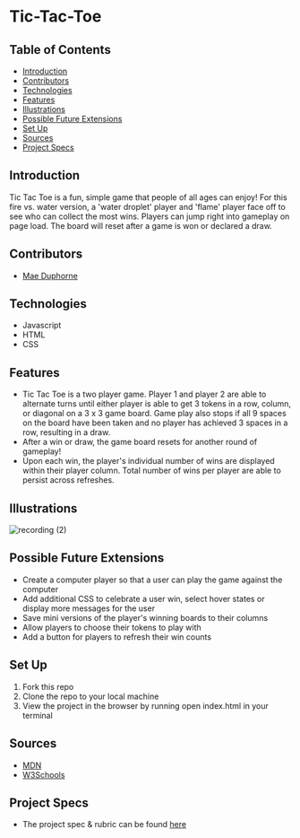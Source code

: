 # Tic-Tac-Toe

## Table of Contents
  - [Introduction](#Introduction)
  - [Contributors](#Collaborators)
  - [Technologies](#Technologies)
  - [Features](#Features)
  - [Illustrations](#Illustrations)
  - [Possible Future Extensions](#Possible-Future-Extensions)
  - [Set Up](#Set-Up)
  - [Sources](#Sources)
  - [Project Specs](#Project-Specs)

## Introduction

Tic Tac Toe is a fun, simple game that people of all ages can enjoy! For this fire vs. water version, a 'water droplet' player and 'flame' player face off to see who can collect the most wins. Players can jump right into gameplay on page load. The board will reset after a game is won or declared a draw.

## Contributors

- [Mae Duphorne](https://github.com/maeduphorne)

## Technologies
  - Javascript
  - HTML
  - CSS

## Features

- Tic Tac Toe is a two player game. Player 1 and player 2 are able to alternate turns until either player is able to get 3 tokens in a row, column, or diagonal on a 3 x 3 game board. Game play also stops if all 9 spaces on the board have been taken and no player has achieved 3 spaces in a row, resulting in a draw.
- After a win or draw, the game board resets for another round of gameplay!
- Upon each win, the player's individual number of wins are displayed within their player column. Total number of wins per player are able to persist across refreshes.

## Illustrations

![recording (2)](https://user-images.githubusercontent.com/63213406/122136320-751b2580-cdff-11eb-8e5f-4903f080874a.gif)


## Possible Future Extensions

  - Create a computer player so that a user can play the game against the computer
  - Add additional CSS to celebrate a user win, select hover states or display more messages for the user
  - Save mini versions of the player's winning boards to their columns
  - Allow players to choose their tokens to play with
  - Add a button for players to refresh their win counts

## Set Up

1. Fork this repo  
2. Clone the repo to your local machine
3. View the project in the browser by running open index.html in your terminal


## Sources
  - [MDN](http://developer.mozilla.org/en-US/)
  - [W3Schools](https://www.w3schools.com/)

## Project Specs
  - The project spec & rubric can be found [here](https://frontend.turing.edu/projects/module-1/tic-tac-toe-solo.html)
